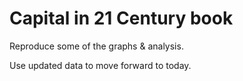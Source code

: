 # Capital in 21 Century book  

Reproduce some of the graphs & analysis.  

Use updated data to move forward to today.  
